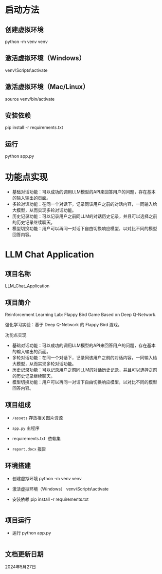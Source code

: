 
# 启动方法

## 创建虚拟环境
python -m venv venv
## 激活虚拟环境（Windows）
venv\Scripts\activate
## 激活虚拟环境（Mac/Linux）
source venv/bin/activate
## 安装依赖
pip install -r requirements.txt
## 运行
python app.py


# 功能点实现
- 基础对话功能：可以成功的调用LLM模型的API来回答用户的问题，存在基本的输入输出的页面。
- 多轮对话功能：在同一个对话下，记录同该用户之前的对话内容，一同输入给大模型，从而实现多轮对话功能。
- 历史记录功能：可以记录用户之前同LLM的对话历史记录，并且可以选择之前的历史记录继续聊天。
- 模型切换功能：用户可以再同一对话下自由切换响应模型，以对比不同的模型回答内容。


# LLM Chat Application

## 项目名称

LLM_Chat_Application

## 项目简介

Reinforcement Learning Lab: Flappy Bird Game Based on Deep Q-Network.

强化学习实验：基于 Deep Q-Network 的 Flappy Bird 游戏。

功能点实现
- 基础对话功能：可以成功的调用LLM模型的API来回答用户的问题，存在基本的输入输出的页面。
- 多轮对话功能：在同一个对话下，记录同该用户之前的对话内容，一同输入给大模型，从而实现多轮对话功能。
- 历史记录功能：可以记录用户之前同LLM的对话历史记录，并且可以选择之前的历史记录继续聊天。
- 模型切换功能：用户可以再同一对话下自由切换响应模型，以对比不同的模型回答内容。


## 项目组成

* `/assets`
存放相关图片资源

* `app.py`
主程序

* requirements.txt`
依赖集

* `report.docx`
报告

## 环境搭建

* 创建虚拟环境
python -m venv venv

* 激活虚拟环境（Windows）
venv\Scripts\activate

* 安装依赖
pip install -r requirements.txt
    ```

## 项目运行

* 运行
python app.py
  ```

## 文档更新日期

2024年5月27日
